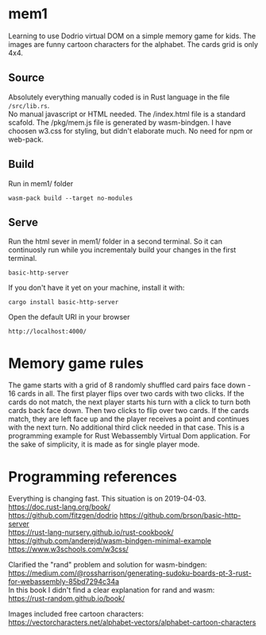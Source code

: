 # mem1

Learning to use Dodrio virtual DOM on a simple memory game for kids. The images are funny cartoon characters for the alphabet. The cards grid is only 4x4.

## Source

Absolutely everything manually coded is in Rust language in the file `/src/lib.rs`.  
No manual javascript or HTML needed.
The /index.html file is a standard scafold.
The  /pkg/mem.js file is generated by wasm-bindgen.
I have choosen w3.css for styling, but didn't elaborate much. 
No need for npm or web-pack.

## Build
Run in mem1/ folder

```
wasm-pack build --target no-modules
```

## Serve

Run the html sever in mem1/ folder in a second terminal.
So it can continuosly run while you incrementaly build your changes in the first terminal.

```
basic-http-server
```
If you don't have it yet on your machine, install it with:
```
cargo install basic-http-server
```
Open the default URI in your browser

```
http://localhost:4000/
```
# Memory game rules

The game starts with a grid of 8 randomly shuffled card pairs face down - 16 cards in all.
The first player flips over two cards with two clicks.
If the cards do not match, the next player starts his turn with a click to turn both cards back face down. Then two clicks to flip over two cards.
If the cards match, they are left face up and the player receives a point and continues with the next turn. No additional third click needed in that case.
This is a programming example for Rust Webassembly Virtual Dom application. 
For the sake of simplicity, it is made as for single player mode. 

# Programming references
Everything is changing fast. This situation is on 2019-04-03.
https://doc.rust-lang.org/book/  
https://github.com/fitzgen/dodrio
https://github.com/brson/basic-http-server  
https://rust-lang-nursery.github.io/rust-cookbook/  
https://github.com/anderejd/wasm-bindgen-minimal-example
https://www.w3schools.com/w3css/

Clarified the "rand" problem and solution for wasm-bindgen:
https://medium.com/@rossharrison/generating-sudoku-boards-pt-3-rust-for-webassembly-85bd7294c34a  
In this book I didn't find a clear explanation for rand and wasm:  
https://rust-random.github.io/book/ 

Images included free cartoon characters:
https://vectorcharacters.net/alphabet-vectors/alphabet-cartoon-characters  



